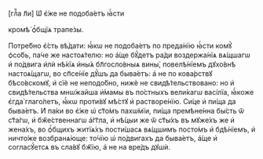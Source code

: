 [глⷡ҇а л҃и] Ѡ҆ є҆́же не подоба́етъ ꙗ҆́сти

кромѣ̀ ѻ҆́бщїѧ трапе́зы.

Потре́бно є҆́сть вѣ́дати: ꙗ҆́кѡ не подоба́етъ по преда́нїю ꙗ҆́сти комꙋ̀
ѻ҆со́бь, па́че же настоѧ́телю: но а҆́ще бꙋ́детъ ра́ди воздержа́нїѧ вѧ́щшагѡ и҆
по́двига и҆лѝ нѣ́кїѧ и҆ны́ѧ бл҃госло́вныѧ вины̀, повелѣ́нїемъ дꙋхо́внѣ
настоѧ́щагѡ, во сп҃се́нїе дꙋ́шъ да быва́етъ: а҆ не по кова́рствꙋ бѣсо́вскомꙋ, и҆
сїѐ не неподо́бно, нижѐ не свидѣ́тельствовано: но и҆ свидѣ́тельства мнѡ́жайша
и҆́мамы въ по́стныхъ вели́кагѡ васі́лїа, ꙗ҆́коже є҆гда̀ глаго́летъ, ꙗ҆́кѡ
проти́вꙋ мѣ́стꙋ и҆ растворе́нїю. Си́це и҆ пи́ща да быва́етъ. И҆ па́ки во є҆́же
ѡ҆ ст҃о́мъ пахѡ́мїи, пи́ща премѣне́нна бы́сть ѿ ст҃а́гѡ, и҆ бж҃е́ственнагѡ
а҆́гг҃ла, и҆ нѣ́цыи же ѿ ст҃ы́хъ въ мꙋже́хъ же и҆ жена́хъ, во ѻ҆́бщихъ житїѧ́хъ
пости́шасѧ вѧ́щшимъ посто́мъ и҆ бдѣ́нїемъ, и҆ ничто́же возбранѧ́юще: то́чїю ѡ҆
по́двигахъ да быва́етъ, а҆́ще и҆ согласꙋ́етсѧ въ сла́вꙋ бж҃їю, а҆ не на вре́дъ
дꙋшѝ.


